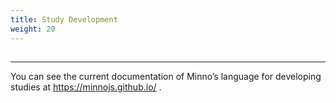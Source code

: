 ```yaml
---
title: Study Development
weight: 20
---
```


## 

___

You can see the current documentation of Minno’s language for developing studies at https://minnojs.github.io/ .
 
 	  